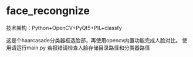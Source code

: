 # face_recongnize
技术架构：Python+OpenCV+PyQt5+PIL+classfy

这是个haarcasade分类器框选脸部，再使用opencv内置功能完成人脸对比。
使用请运行main.py 若报错请检查人脸存储目录路径和分类器路径
